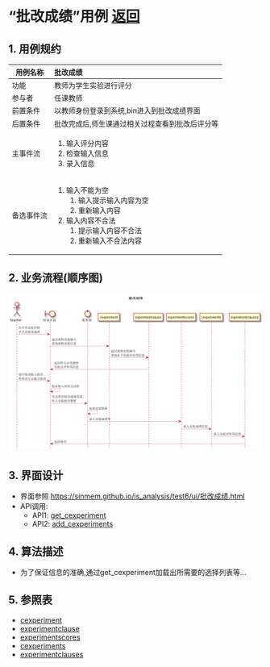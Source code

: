 # “批改成绩”用例 [返回](../README.md)

## 1. 用例规约

|用例名称|批改成绩|
|-------|:-------------|
|功能|教师为学生实验进行评分|
|参与者|任课教师|
|前置条件|以教师身份登录到系统,bin进入到批改成绩界面|
|后置条件|批改完成后,师生课通过相关过程查看到批改后评分等|
|主事件流|<ol><li>输入评分内容</li><li>检查输入信息</li><li>录入信息</li></ol>|
|备选事件流|<ol><li>输入不能为空<ol><li>输入提示输入内容为空</li><li>重新输入内容</li></ol></li><li>输入内容不合法<ol><li>提示输入内容不合法</li><li>重新输入不合法内容</li></ol></li></ol>|

## 2. 业务流程(顺序图)

![批改成绩](../../out/test6/sequence/批改成绩.png)

## 3. 界面设计

- 界面参照 https://sinmem.github.io/is_analysis/test6/ui/批改成绩.html
- API调用:
    - API1: [get_cexperiment](../api/get_cexperiment.md)
    - API2: [add_cexperiments](../api/add_cexperiments.md)

## 4. 算法描述

- 为了保证信息的准确,通过get_cexperiment加载出所需要的选择列表等...
    
## 5. 参照表

- [cexperiment](../数据库设计.md/#cexperiment)
- [experimentclause](../数据库设计.md/#experimentclause)
- [experimentscores](../数据库设计.md/#experimentscores)
- [cexperiments](../数据库设计.md/#cexperiments)
- [experimentclauses](../数据库设计.md/#experimentclauses)